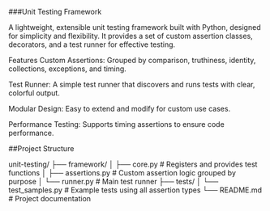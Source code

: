 ###Unit Testing Framework

A lightweight, extensible unit testing framework built with Python, designed for simplicity and flexibility. It provides a set of custom assertion classes, decorators, and a test runner for effective testing.

Features
Custom Assertions: Grouped by comparison, truthiness, identity, collections, exceptions, and timing.

Test Runner: A simple test runner that discovers and runs tests with clear, colorful output.

Modular Design: Easy to extend and modify for custom use cases.

Performance Testing: Supports timing assertions to ensure code performance.

##Project Structure

unit-testing/
├── framework/
│   ├── core.py         # Registers and provides test functions
│   ├── assertions.py   # Custom assertion logic grouped by purpose
│   └── runner.py       # Main test runner
├── tests/
│   └── test_samples.py # Example tests using all assertion types
└── README.md           # Project documentation
